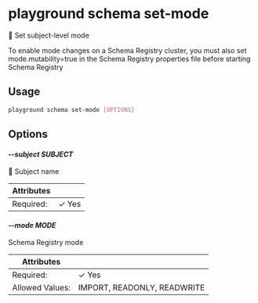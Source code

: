 # playground schema set-mode

🔏 Set subject-level mode  
  
To enable mode changes on a Schema Registry cluster, you must also set mode.mutability=true in the Schema Registry properties file before starting Schema Registry

## Usage

```bash
playground schema set-mode [OPTIONS]
```

## Options

#### *--subject SUBJECT*

📛 Subject name

| Attributes      | &nbsp;
|-----------------|-------------
| Required:       | ✓ Yes

#### *--mode MODE*

Schema Registry mode

| Attributes      | &nbsp;
|-----------------|-------------
| Required:       | ✓ Yes
| Allowed Values: | IMPORT, READONLY, READWRITE


